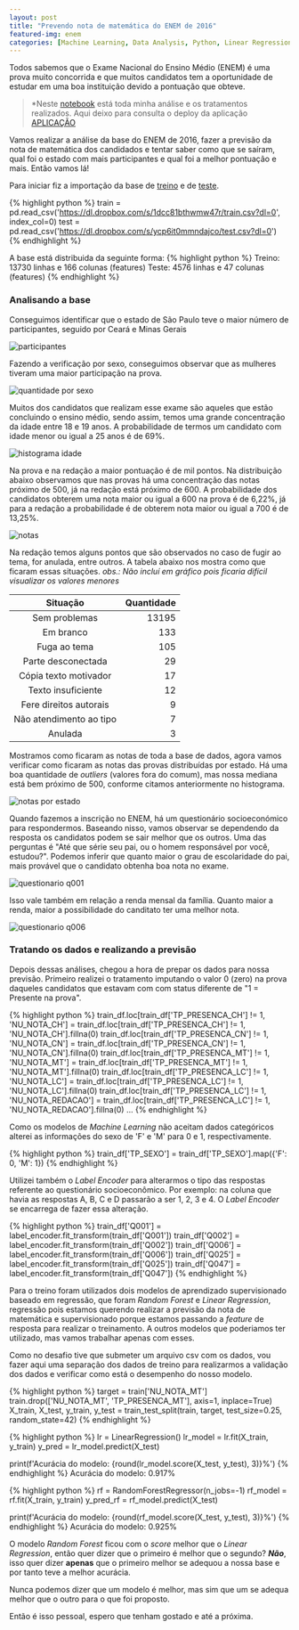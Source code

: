 ```yaml
---
layout: post
title: "Prevendo nota de matemática do ENEM de 2016"
featured-img: enem
categories: [Machine Learning, Data Analysis, Python, Linear Regression, Random Forest]
---
```

Todos sabemos que o Exame Nacional do Ensino Médio (ENEM) é uma prova muito concorrida e que muitos candidatos tem a oportunidade de estudar em uma boa instituição devido a pontuação que obteve. 

> *Neste [notebook](https://colab.research.google.com/drive/1dpzT8dDaiNHfxP2AXAMP-xk4OUCl5f2x) está toda minha análise e os tratamentos realizados. Aqui deixo para consulta o deploy da aplicação [APLICAÇÃO](http://enem-2016.herokuapp.com)

Vamos realizar a análise da base do ENEM de 2016, fazer a previsão da nota de matemática dos candidados e tentar saber como que se saíram, qual foi o estado com mais participantes e qual foi a melhor pontuação e mais. Então vamos lá!

Para iniciar fiz a importação da base de [treino](https://dl.dropbox.com/s/1dcc81bthwmw47r/train.csv?dl=0) e de [teste](https://dl.dropbox.com/s/ycp6it0mmndajco/test.csv?dl=0).

{% highlight python %}
train = pd.read_csv('https://dl.dropbox.com/s/1dcc81bthwmw47r/train.csv?dl=0', index_col=0)
test = pd.read_csv('https://dl.dropbox.com/s/ycp6it0mmndajco/test.csv?dl=0')
{% endhighlight %}

A base está distribuida da seguinte forma:
{% highlight python %}
Treino: 13730 linhas e 166 colunas (features)
Teste: 4576 linhas e 47 colunas (features)
{% endhighlight %}

### Analisando a base

Conseguimos identificar que o estado de São Paulo teve o maior número de participantes, seguido por Ceará e Minas Gerais

![participantes](https://dl.dropbox.com/s/jen9ofeirmfu99u/candidatos_por_estado.png?dl=0)

Fazendo a verificação por sexo, conseguimos observar que as mulheres tiveram uma maior participação na prova.

![quantidade por sexo](https://dl.dropbox.com/s/4x14inbnm7tcj15/candidatos_por_sexo.png?dl=0)

Muitos dos candidatos que realizam esse exame são aqueles que estão concluindo o ensino médio, sendo assim, temos uma grande concentração da idade entre 18 e 19 anos. A probabilidade de termos um candidato com idade menor ou igual a 25 anos é de 69%.

![histograma idade](https://dl.dropbox.com/s/dtq3iw09kofbx8s/distribuicao_idade.png?dl=0)

Na prova e na redação a maior pontuação é de mil pontos. Na distribuição abaixo observamos que nas provas há uma concentração das notas próximo de 500, já na redação está próximo de 600. A probabilidade dos candidatos obterem uma nota maior ou igual a 600 na prova é de 6,22%, já para a redação a probabilidade é de obterem nota maior ou igual a 700 é de 13,25%.

![notas](https://dl.dropbox.com/s/noozfwbrsdi4qdr/notas.png?dl=0)

Na redação temos alguns pontos que são observados no caso de fugir ao tema, for anulada, entre outros. A tabela abaixo nos mostra como que ficaram essas situações. *obs.: Não incluí em gráfico pois ficaria difícil visualizar os valores menores*

|Situação|Quantidade|
|:---:|---:|
|Sem problemas|13195|
|Em branco|133|
|Fuga ao tema|105|
|Parte desconectada|29|
|Cópia texto motivador|17|
|Texto insuficiente|12|
|Fere direitos autorais|9|
|Não atendimento ao tipo|7|
|Anulada|3|

Mostramos como ficaram as notas de toda a base de dados, agora vamos verificar como ficaram as notas das provas distribuídas por estado. Há uma boa quantidade de *outliers* (valores fora do comum), mas nossa mediana está bem próximo de 500, conforme citamos anteriormente no histograma.

![notas por estado](https://dl.dropbox.com/s/6a28cypia8aa6kb/notas_estados.png?dl=0)

Quando fazemos a inscrição no ENEM, há um questionário socioeconómico para respondermos. Baseando nisso, vamos observar se dependendo da resposta os candidatos podem se sair melhor que os outros. Uma das perguntas é "Até que série seu pai, ou o homem responsável por você, estudou?". Podemos inferir que quanto maior o grau de escolaridade do pai, mais provável que o candidato obtenha boa nota no exame.

![questionario q001](https://dl.dropbox.com/s/jryg9p3q95kurar/Q001.png?dl=0)

Isso vale também em relação a renda mensal da família. Quanto maior a renda, maior a possibilidade do canditato ter uma melhor nota.

![questionario q006](https://dl.dropbox.com/s/s374ucg9lpc3j2t/Q006.png?dl=0)

### Tratando os dados e realizando a previsão

Depois dessas análises, chegou a hora de prepar os dados para nossa previsão. 
Primeiro realizei o tratamento imputando o valor 0 (zero) na prova daqueles candidatos que estavam com com status diferente de "1 = Presente na prova".

{% highlight python %}
train_df.loc[train_df['TP_PRESENCA_CH'] != 1, 'NU_NOTA_CH'] = train_df.loc[train_df['TP_PRESENCA_CH'] != 1, 'NU_NOTA_CH'].fillna(0)
train_df.loc[train_df['TP_PRESENCA_CN'] != 1, 'NU_NOTA_CN'] = train_df.loc[train_df['TP_PRESENCA_CN'] != 1, 'NU_NOTA_CN'].fillna(0)
train_df.loc[train_df['TP_PRESENCA_MT'] != 1, 'NU_NOTA_MT'] = train_df.loc[train_df['TP_PRESENCA_MT'] != 1, 'NU_NOTA_MT'].fillna(0)
train_df.loc[train_df['TP_PRESENCA_LC'] != 1, 'NU_NOTA_LC'] = train_df.loc[train_df['TP_PRESENCA_LC'] != 1, 'NU_NOTA_LC'].fillna(0)
train_df.loc[train_df['TP_PRESENCA_LC'] != 1, 'NU_NOTA_REDACAO'] = train_df.loc[train_df['TP_PRESENCA_LC'] != 1, 'NU_NOTA_REDACAO'].fillna(0)
...
{% endhighlight %}

Como os modelos de *Machine Learning* não aceitam dados categóricos alterei as informações do sexo de 'F' e 'M' para 0 e 1, respectivamente.

{% highlight python %}
train_df['TP_SEXO'] = train_df['TP_SEXO'].map({'F': 0, 'M': 1})
{% endhighlight %}

Utilizei também o *Label Encoder* para alterarmos o tipo das respostas referente ao questionário socioeconômico. Por exemplo: na coluna que havia as respostas A, B, C e D passarão a ser 1, 2, 3 e 4. O *Label Encoder* se encarrega de fazer essa alteração.

{% highlight python %}
train_df['Q001'] = label_encoder.fit_transform(train_df['Q001'])
train_df['Q002'] = label_encoder.fit_transform(train_df['Q002'])
train_df['Q006'] = label_encoder.fit_transform(train_df['Q006'])
train_df['Q025'] = label_encoder.fit_transform(train_df['Q025'])
train_df['Q047'] = label_encoder.fit_transform(train_df['Q047'])
{% endhighlight %}

Para o treino foram utilizados dois modelos de aprendizado supervisionado baseado em regressão, que foram *Random Forest* e *Linear Regression*, regressão pois estamos querendo realizar a previsão da nota de matemática e supervisionado porque estamos passando a *feature* de resposta para realizar o treinamento. A outros modelos que poderiamos ter utilizado, mas vamos trabalhar apenas com esses.

Como no desafio tive que submeter um arquivo csv com os dados, vou fazer aqui uma separação dos dados de treino para realizarmos a validação dos dados e verificar como está o desempenho do nosso modelo.

{% highlight python %}
target = train['NU_NOTA_MT']
train.drop(['NU_NOTA_MT', 'TP_PRESENCA_MT'], axis=1, inplace=True)
X_train, X_test, y_train, y_test = train_test_split(train, target, test_size=0.25, random_state=42)
{% endhighlight %}

{% highlight python %}
lr = LinearRegression()
lr_model = lr.fit(X_train, y_train)
y_pred = lr_model.predict(X_test)

print(f'Acurácia do modelo: {round(lr_model.score(X_test, y_test), 3)}%')
{% endhighlight %}
Acurácia do modelo: 0.917%

{% highlight python %}
rf = RandomForestRegressor(n_jobs=-1)
rf_model = rf.fit(X_train, y_train)
y_pred_rf = rf_model.predict(X_test)

print(f'Acurácia do modelo: {round(rf_model.score(X_test, y_test), 3)}%')
{% endhighlight %}
Acurácia do modelo: 0.925%

O modelo *Random Forest* ficou com o *score* melhor que o *Linear Regression*, então quer dizer que o primeiro é melhor que o segundo? ***Não***, isso quer dizer **apenas** que o primeiro melhor se adequou a nossa base e por tanto teve a melhor acurácia. 

Nunca podemos dizer que um modelo é melhor, mas sim que um se adequa melhor que o outro para o que foi proposto.

Então é isso pessoal, espero que tenham gostado e até a próxima.
